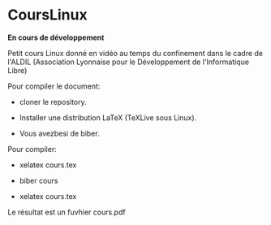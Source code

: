 # CoursLinux

**En cours de développement**

Petit cours Linux donné en vidéo au temps du confinement dans le cadre de l'ALDIL
(Association Lyonnaise pour le Développement de l'Informatique Libre)

Pour compiler le document:

* cloner le repository.

* Installer une distribution LaTeX (TeXLive sous Linux).

* Vous avezbesi de biber.

Pour compiler:

* xelatex cours.tex

* biber cours

* xelatex cours.tex

Le résultat est un fuvhier cours.pdf



  
